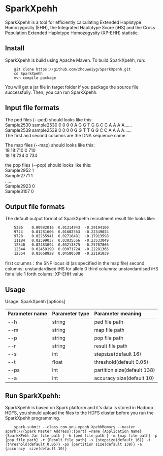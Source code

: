 SparkXpehh
===========
SparkXpehh is a tool for efficiently calculating Extended Haplotype Homozygosity (EHH), the Integrated Haplotype Score (iHS) and the Cross Population Extended Haplotype Homozogysity (XP-EHH) statistic.

Install
--------

SparkXpehh is build using Apache Maven. To build SparkXpehh, run:

        git clone https://github.com/zhouweiyg/SparkXpehh.git
        cd SparkXpehh
        mvn compile package

You will get a jar file in target folder if you package the source file successfully. Then, you can run SparkXpehh.

Input file formats
--------
The ped files (--ped) should looks like this:  
        Sample2530   sample2530   0 0 0 0  A G G T G G C C A A A A……  
        Sample2539   sample2539   0 0 0 0  G G T T G G C C A A A A……  
The first and second columns are the DNA sequence name.  

The map files (--map) should looks like this:  
        18	  18:710	0	710  
        18	  18:734	0	734  

the pop files (--pop) should looks like this:  
        Sample2952	    1  
        Sample2771	    1  
        ……  
        Sample2923   	    0  
        Sample3107	    0  

Output file formats
--------
The default output format of SparkXpehh recruitment result file looks like:

        5386	0.00982016	0.01314943	-0.29194100
        9724	0.01281606	0.01602563	-0.22349024
        9728	0.02265941	0.02710481	-0.17913598
        11184	0.02399037	0.03035566	-0.23533049
        12540	0.02483094	0.03213575	-0.25787866
        12544	0.02458190	0.03071724	-0.22281366
        12554	0.03668928	0.04580508	-0.22191039

first columns：the SNP locus id (as specified in the map file) 
second columns: unstandardised iHS for allele 0
third columns: unstandardised iHS for allele 1
forth colums: XP-EHH value

Usage
--------

Usage:   SparkXpehh [options]

| Parameter name | Parameter type | Parameter meaning |
| ----- | :---- | :----- |
| --h |string	| ped file path |
| --m | 	string |	map file path |
| --p |	string |	pop file path |
| --r | 	string |	result file path |
| --s |	int | 	stepsize(default 16) |
| --t |	float |	threshold(default 0.05) |
| --ps | 	int |	partition size(default 138) |
| --a |	int |	accuracy  size(default 10) |





Run SparkXpehh:
--------
SparkXpehh is based on Spark platform and it's data is stored in Hadoop HDFS, you should upload the files to the HDFS cluster before you run the SparkXpehh programming.  

        spark-submit --class com.ynu.xpehh.XpehhMemory --master spark://{Spark Master Address}:{port} –name {Application Name} {SparkXPehh Jar file path } -h {ped file path } -m {map file path} -p {pop file path} -r {Result file path} -s {stepsize(default 16)} -t {threshold(default 0.05)} -ps {partition size(default 138)} -a {accuracy  size(default 10)}



